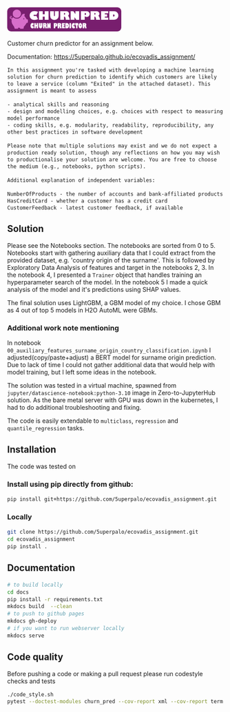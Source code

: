 # <img src="docs/sources/assets/images/logo.png" style="height:2em; vertical-align: middle;">
Customer churn predictor for an assignment below.

Documentation: https://5uperpalo.github.io/ecovadis_assignment/

```
In this assignment you're tasked with developing a machine learning solution for churn prediction to identify which customers are likely to leave a service (column "Exited" in the attached dataset). This assignment is meant to assess

- analytical skills and reasoning
- design and modelling choices, e.g. choices with respect to measuring model performance
- coding skills, e.g. modularity, readability, reproducibility, any other best practices in software development

Please note that multiple solutions may exist and we do not expect a production ready solution, though any reflections on how you may wish to productionalise your solution are welcome. You are free to choose the medium (e.g., notebooks, python scripts). 

Additional explanation of independent variables:

NumberOfProducts - the number of accounts and bank-affiliated products 
HasCreditCard - whether a customer has a credit card
CustomerFeedback - latest customer feedback, if available
```

## Solution

Please see the Notebooks section. The notebooks are sorted from 0 to 5. Notebooks start with gathering auxiliary data that I could extract from the provided dataset, e.g. 'country origin of the surname'. This is followed by Exploratory Data Analysis of features and target in the notebooks 2, 3. In the notebook 4, I presented a `Trainer` object that handles training an hyperparameter search of the model. In the notebook 5 I made a quick analysis of the model and it's predictions using SHAP values.

The final solution uses LightGBM, a GBM model of my choice. I chose GBM as 4 out of top 5 models in H2O AutoML were GBMs.


### Additional work note mentioning

In notebook `00_auxiliary_features_surname_origin_country_classification.ipynb` I adjusted(copy/paste+adjust) a BERT model for surname origin prediction. Due to lack of time I could not gather additional data that would help with model training, but I left some ideas in the notebook.

The solution was tested in a virtual machine, spawned from `jupyter/datascience-notebook:python-3.10` image in Zero-to-JupyterHub solution. As the bare metal server with GPU was down in the kubernetes, I had to do additional troubleshooting and fixing.

The code is easily extendable to `multiclass`, `regression` and `quantile_regression` tasks.

##  Installation

The code was tested on 
### Install using pip directly from github:

```bash
pip install git+https://github.com/5uperpalo/ecovadis_assignment.git
```

### Locally

```bash
git clone https://github.com/5uperpalo/ecovadis_assignment.git
cd ecovadis_assignment
pip install .
```

##  Documentation

```bash
# to build locally
cd docs
pip install -r requirements.txt
mkdocs build  --clean
# to push to github pages
mkdocs gh-deploy
# if you want to run webserver locally
mkdocs serve
```

## Code quality
Before pushing a code or making a pull request please run codestyle checks and tests
```bash
./code_style.sh
pytest --doctest-modules churn_pred --cov-report xml --cov-report term --disable-pytest-warnings --cov=churn_pred tests/
```